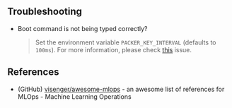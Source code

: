 ## Troubleshooting

* Boot command is not being typed correctly?

    > Set the environment variable `PACKER_KEY_INTERVAL` (defaults to `100ms`). For more information, please check [this](https://github.com/hashicorp/packer/issues/6247) issue.

## References

* (GitHub) [visenger/awesome-mlops](https://github.com/visenger/awesome-mlops) - an awesome list of references for MLOps - Machine Learning Operations